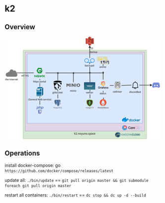 # k2

## Overview

![k2](https://raw.githubusercontent.com/noyuno/k2/master/k2.png)

## Operations

install docker-compose: go `https://github.com/docker/compose/releases/latest`

update all: `./bin/update` == `git pull origin master && git submodule foreach git pull origin master`

restart all containers: `./bin/restart` == `dc stop && dc up -d --build`

